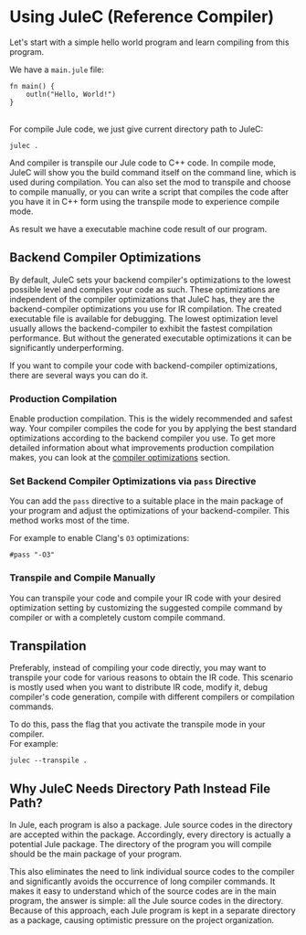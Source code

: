 # Using JuleC (Reference Compiler)
Let's start with a simple hello world program and learn compiling from this program.

We have a `main.jule` file:
```jule
fn main() {
    outln("Hello, World!")
}
```

\
For compile Jule code, we just give current directory path to JuleC:
```
julec .
```

And compiler is transpile our Jule code to C++ code.
In compile mode, JuleC will show you the build command itself on the command line, which is used during compilation. You can also set the mod to transpile and choose to compile manually, or you can write a script that compiles the code after you have it in C++ form using the transpile mode to experience compile mode.

As result we have a executable machine code result of our program.

## Backend Compiler Optimizations

By default, JuleC sets your backend compiler's optimizations to the lowest possible level and compiles your code as such. These optimizations are independent of the compiler optimizations that JuleC has, they are the backend-compiler optimizations you use for IR compilation. The created executable file is available for debugging. The lowest optimization level usually allows the backend-compiler to exhibit the fastest compilation performance. But without the generated executable optimizations it can be significantly underperforming.

If you want to compile your code with backend-compiler optimizations, there are several ways you can do it.

### Production Compilation

Enable production compilation. This is the widely recommended and safest way. Your compiler compiles the code for you by applying the best standard optimizations according to the backend compiler you use. To get more detailed information about what improvements production compilation makes, you can look at the [compiler optimizations](/compiler/compiler-optimizations#production-compilation) section.

### Set Backend Compiler Optimizations via `pass` Directive

You can add the `pass` directive to a suitable place in the main package of your program and adjust the optimizations of your backend-compiler. This method works most of the time.

For example to enable Clang's `O3` optimizations:
```jule
#pass "-O3"
```

### Transpile and Compile Manually

You can transpile your code and compile your IR code with your desired optimization setting by customizing the suggested compile command by compiler or with a completely custom compile command.

## Transpilation

Preferably, instead of compiling your code directly, you may want to transpile your code for various reasons to obtain the IR code. This scenario is mostly used when you want to distribute IR code, modify it, debug compiler's code generation, compile with different compilers or compilation commands.

To do this, pass the flag that you activate the transpile mode in your compiler. \
For example:

```
julec --transpile .
```

## Why JuleC Needs Directory Path Instead File Path?
In Jule, each program is also a package. Jule source codes in the directory are accepted within the package. Accordingly, every directory is actually a potential Jule package. The directory of the program you will compile should be the main package of your program.

This also eliminates the need to link individual source codes to the compiler and significantly avoids the occurrence of long compiler commands. It makes it easy to understand which of the source codes are in the main program, the answer is simple: all the Jule source codes in the directory. Because of this approach, each Jule program is kept in a separate directory as a package, causing optimistic pressure on the project organization. 
